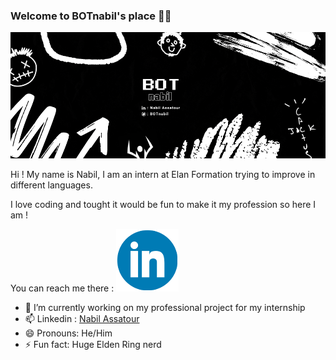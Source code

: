 ### Welcome to BOTnabil's place 👋🤖

![alt text](BOT.png)
<!--
**BOTnabil/BOTnabil** is a ✨ _special_ ✨ repository because its `README.md` (this file) appears on your GitHub profile.

Here are some ideas to get you started:

- 🔭 I’m currently working on ...
- 🌱 I’m currently learning ...
- 👯 I’m looking to collaborate on ...
- 🤔 I’m looking for help with ...
- 💬 Ask me about ...
- 📫 How to reach me: ...
- 😄 Pronouns: ...
- ⚡ Fun fact: ...
-->
Hi ! My name is Nabil, I am an intern at Elan Formation trying to improve in different languages.

I love coding and tought it would be fun to make it my profession so here I am !

You can reach me there : [<img src="linkedin.png">](https://www.linkedin.com/in/nabil-assatour-010196302/)

- 🌱 I’m currently working on my professional project for my internship
- 📫 Linkedin : [Nabil Assatour](https://www.linkedin.com/in/nabil-assatour-010196302/)
- 😄 Pronouns: He/Him
- ⚡ Fun fact: Huge Elden Ring nerd
